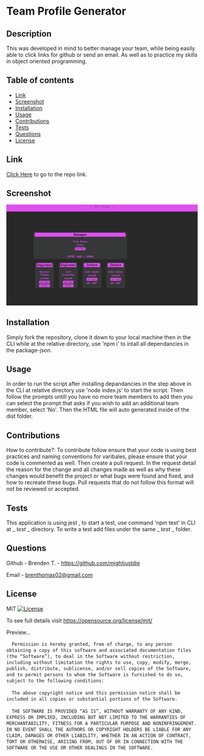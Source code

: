 
  # Team Profile Generator


  ## Description

  This was developed in mind to better manage your team, while being easily able to click links for github or send an email. As well as to practice my skills in object oriented programming. 



  ## Table of contents

  - [ Link ](#link)
  - [ Screenshot ](#screenshot)
  - [ Installation ](#installation)
  - [ Usage ](#usage)
  - [ Contributions ](#contributions)
  - [ Tests ](#tests)
  - [ Questions ](#questions)
  - [ License ](#license)


  ## Link

  [Click Here](https://github.com/mightjustdie/Team-Profile-Generator) to go to the repo link.



  ## Screenshot

  ![image](./assets/tpgss.png)



  ## Installation

  Simply fork the repository, clone it down to your local machine then in the CLI while at the relative directory, use 'npm i' to intall all dependancies in the package-json. 



  ## Usage

  In order to run the script after installing depandancies in the step above in the CLI at relative directory use 'node index.js' to start the script. Then follow the prompts untill you have no more team members to add then you can select the prompt that asks if you wish to add an additional team member, select 'No'. Then the HTML file will auto generated inside of the dist folder. 


  ## Contributions

  How to contribute?: 
  To contribute follow ensure that your code is using best practices and naming conventions for varibales, please ensure that your code is commented as well. Then create a pull request. In the request detail the reason for the change and all changes made as well as why these changes would benefit the project or what bugs were found and fixed, and how to recreate these bugs. Pull requests that do not follow this format will not be reviewed or accepted. 



  ## Tests

  This application is using jest , to start a test, use command 'npm test' in CLI at 
  _ _test_ _ directory. To write a test add files under the same _ _test_ _ folder.



  ## Questions

  Github - Brenden T. - https://github.com/mightjustdie

  Email - brenthomas02@gmail.com

  ## License

  MIT [![License](https://img.shields.io/badge/license-MIT-green)](./LICENSE) 

   To see full details visit https://opensource.org/license/mit/


   Preview... 


      Permission is hereby granted, free of charge, to any person obtaining a copy of this software and associated documentation files (the “Software”), to deal in the Software without restriction, including without limitation the rights to use, copy, modify, merge, publish, distribute, sublicense, and/or sell copies of the Software, and to permit persons to whom the Software is furnished to do so, subject to the following conditions:

      The above copyright notice and this permission notice shall be included in all copies or substantial portions of the Software.

      THE SOFTWARE IS PROVIDED “AS IS”, WITHOUT WARRANTY OF ANY KIND, EXPRESS OR IMPLIED, INCLUDING BUT NOT LIMITED TO THE WARRANTIES OF MERCHANTABILITY, FITNESS FOR A PARTICULAR PURPOSE AND NONINFRINGEMENT. IN NO EVENT SHALL THE AUTHORS OR COPYRIGHT HOLDERS BE LIABLE FOR ANY CLAIM, DAMAGES OR OTHER LIABILITY, WHETHER IN AN ACTION OF CONTRACT, TORT OR OTHERWISE, ARISING FROM, OUT OF OR IN CONNECTION WITH THE SOFTWARE OR THE USE OR OTHER DEALINGS IN THE SOFTWARE.
